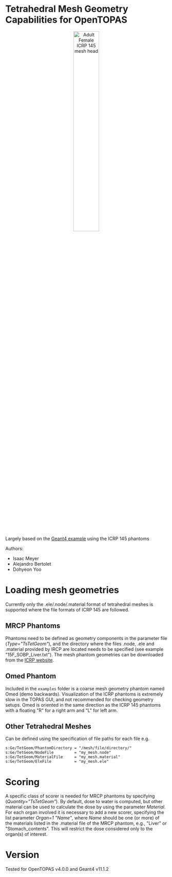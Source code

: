 # Tetrahedral Mesh Geometry Capabilities for OpenTOPAS

<p align="center">
  <a href="https://github.com/mghro/TOPAS-MeshGeom"><img alt="Adult Female ICRP 145 mesh head" src="https://github.com/mghro/TOPAS-MeshGeom/assets/34250777/18f99b31-6d5e-4f20-bf08-f3111a0a99f6" width="40%"></a>
  <p align="center"></p>
</p>

Largely based on the [Geant4 example](https://github.com/Geant4/geant4/tree/dd1f179cda58f54140945ad67846ff417903a862/examples/advanced/ICRP145_HumanPhantoms) using the ICRP 145 phantoms 



Authors:
 - Isaac Meyer
 - Alejandro Bertolet
 - Dohyeon Yoo

# Loading mesh geometries
Currently only the .ele/.node/.material format of tetrahedral meshes is supported where the file formats of ICRP 145 are followed.
## MRCP Phantoms
Phantoms need to be defined as geometry components in the parameter file (*Type="TsTetGeom"*), and the directory where the files .node, .ele and .material provided by IRCP are located needs to be specified (see example "15F_SOBP_Liver.txt"). The mesh phantom geometries can be downloaded from the [ICRP website](https://www.icrp.org/publication.asp?id=ICRP%20Publication%20145). 
## Omed Phantom
Included in the `examples` folder is a coarse mesh geometry phantom named Omed (demo backwards). Visualization of the ICRP phantoms is extremely slow in the TOPAS GUI, and not recommended for checking geometry setups. Omed is oriented in the same direction as the ICRP 145 phantoms with a floating "R" for a right arm and "L" for left arm.
## Other Tetrahedral Meshes
Can be defined using the specification of file paths for each file e.g.

```
s:Ge/TetGeom/PhantomDirectory = "/mesh/file/directory/"
s:Ge/TetGeom/NodeFile         = "my_mesh.node"
s:Ge/TetGeom/MaterialFile     = "my_mesh.material"
s:Ge/TetGeom/EleFile          = "my_mesh.ele"
```

# Scoring
A specific class of scorer is needed for MRCP phantoms by specifying (*Quantity="TsTetGeom"*). By default, dose to water is computed, but other material can be used to calculate the dose by using the parameter *Material*.
For each organ involved it is necessary to add a new scorer, specifying the list parameter *Organ=1 "Name"*, where *Name* should be one (or more) of the materials listed in the .material file of the MRCP phantom, e.g., "Liver" or "Stomach_contents". This will restrict the dose considered only to the organ(s) of interest.

# Version
Tested for OpenTOPAS v4.0.0 and Geant4 v11.1.2
